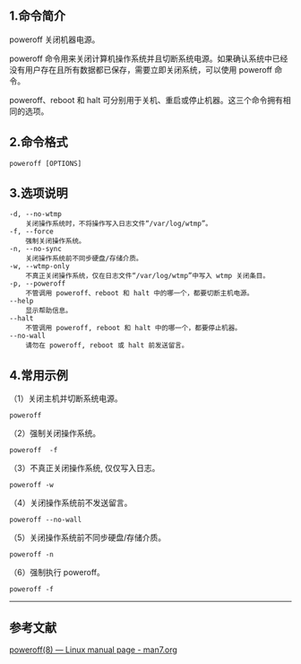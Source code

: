 ## 1.命令简介
poweroff 关闭机器电源。

poweroff 命令用来关闭计算机操作系统并且切断系统电源。如果确认系统中已经没有用户存在且所有数据都已保存，需要立即关闭系统，可以使用 poweroff 命令。

poweroff、reboot 和 halt 可分别用于关机、重启或停止机器。这三个命令拥有相同的选项。

## 2.命令格式
```
poweroff [OPTIONS]
```

## 3.选项说明
```shell
-d, --no-wtmp
	关闭操作系统时，不将操作写入日志文件“/var/log/wtmp”。
-f, --force
	强制关闭操作系统。
-n, --no-sync
	关闭操作系统前不同步硬盘/存储介质。
-w, --wtmp-only
	不真正关闭操作系统，仅在日志文件“/var/log/wtmp”中写入 wtmp 关闭条目。
-p, --poweroff
	不管调用 poweroff、reboot 和 halt 中的哪一个，都要切断主机电源。
--help
	显示帮助信息。
--halt
	不管调用 poweroff, reboot 和 halt 中的哪一个，都要停止机器。
--no-wall
	请勿在 poweroff, reboot 或 halt 前发送留言。
```

## 4.常用示例

（1）关闭主机并切断系统电源。

```shell
poweroff
```

（2）强制关闭操作系统。

```shell
poweroff  -f
```

（3）不真正关闭操作系统, 仅仅写入日志。

```shell
poweroff -w
```

（4）关闭操作系统前不发送留言。
```shell
poweroff --no-wall
```

（5）关闭操作系统前不同步硬盘/存储介质。

```shell
poweroff -n
```

（6）强制执行 poweroff。
```shell
poweroff -f
```

---

## 参考文献
[poweroff(8) — Linux manual page - man7.org](https://man7.org/linux/man-pages/man8/poweroff.8.html)

<Vssue title="poweroff" />